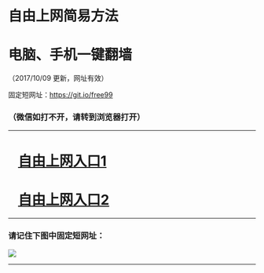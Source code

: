 ﻿# 自由上网简易方法

# 电脑、手机一键翻墙

（2017/10/09 更新，网址有效）

固定短网址：https://git.io/free99

### （微信如打不开，请转到浏览器打开）


***





# &nbsp;&nbsp; <a href="http://ft450822663.fwq-tz-1001.info/fwqtz01.html?t=10090017895 " target="_blank">自由上网入口1</a>
# &nbsp;&nbsp; <a href="http://ft2821617926.fwq-tz-1002.info/fwqtz02.html?t=100900120438 " target="_blank">自由上网入口2</a>
***

### 请记住下图中固定短网址：

<img src="https://s3-us-west-2.amazonaws.com/fwq-1001/yjfq-20170905okok.png" /> 


***

